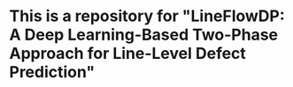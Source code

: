 
# This is a repository for "LineFlowDP: A Deep Learning-Based Two-Phase Approach for Line-Level Defect Prediction"
  


